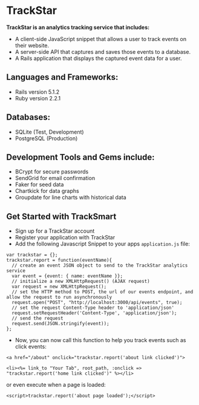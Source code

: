 # TrackStar

**TrackStar is an analytics tracking service that includes:**
  * A client-side JavaScript snippet that allows a user to track events on their website.
  * A server-side API that captures and saves those events to a database.
  * A Rails application that displays the captured event data for a user.

## Languages and Frameworks:
  * Rails version 5.1.2
  * Ruby version 2.2.1
## Databases:
  * SQLite (Test, Development)</li>
  * PostgreSQL (Production)</li>
## Development Tools and Gems include:
  * BCrypt for secure passwords
  * SendGrid for email confirmation
  * Faker for seed data
  * Chartkick for data graphs
  * Groupdate for line charts with historical data

## Get Started with TrackSmart
  * Sign up for a TrackStar account
  * Register your application with TrackStar
  * Add the following Javascript Snippet to your apps `application.js` file:
```
var trackstar = {};
trackstar.report = function(eventName){
  // create an event JSON object to send to the TrackStar analytics service
  var event = {event: { name: eventName }};
  // initialize a new XMLHttpRequest() (AJAX request)
  var request = new XMLHttpRequest();
  // set the HTTP method to POST, the url of our events endpoint, and allow the request to run asynchronously
  request.open("POST", "http://localhost:3000/api/events", true);
  // set the request Content-Type header to 'application/json'
  request.setRequestHeader('Content-Type', 'application/json');
  // send the request
  request.send(JSON.stringify(event));
};
```
  * Now, you can now call this function to help you track events such as click events:
```
<a href="/about" onclick="trackstar.report('about link clicked')">
```
```
<li><%= link_to "Your Tab", root_path, :onclick => "trackstar.report('home link clicked')" %></li>
```
  or even execute when a page is loaded:
```
<script>trackstar.report('about page loaded');</script>
```
